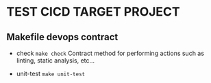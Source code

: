 # TEST CICD TARGET PROJECT
## Makefile devops contract


* check
`make check`
Contract method for performing actions such as linting, static analysis, etc...

* unit-test
`make unit-test`
